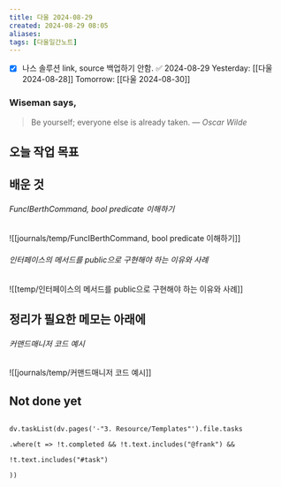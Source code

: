 ```yaml
---
title: 다울 2024-08-29
created: 2024-08-29 08:05
aliases: 
tags: [다울일간노트]
---
```

- [x] 나스 솔루션 link, source 백업하기 안함. ✅ 2024-08-29
Yesterday: [[다울 2024-08-28]]
Tomorrow: [[다울 2024-08-30]]

### Wiseman says,
> Be yourself; everyone else is already taken.
> — <cite>Oscar Wilde</cite>


## 오늘 작업 목표




## 배운 것

###### FuncIBerthCommand, bool predicate 이해하기
![[journals/temp/FuncIBerthCommand, bool predicate 이해하기]]



###### 인터페이스의 메서드를 public으로 구현해야 하는 이유와 사례
![[temp/인터페이스의 메서드를 public으로 구현해야 하는 이유와 사례]]



## 정리가 필요한 메모는 아래에


###### 커맨드매니저 코드 예시
![[journals/temp/커맨드매니저 코드 예시]]



## Not done yet

```dataviewjs

dv.taskList(dv.pages('-"3. Resource/Templates"').file.tasks

.where(t => !t.completed && !t.text.includes("@frank") &&

!t.text.includes("#task")

))

```
